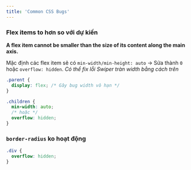 ```yaml
---
title: 'Common CSS Bugs'
---
```


### Flex items to hơn so với dự kiến

**A flex item cannot be smaller than the size of its content along the main axis.**

Mặc định các flex item sẽ có `min-width/min-height: auto` &rarr; Sửa thành `0` hoặc `overflow: hidden`.
_Có thể fix lỗi Swiper tràn width bằng cách trên_

```css
.parent {
  display: flex; /* Gây bug width vô hạn */
}

.children {
  min-width: auto;
  /* hoặc */
  overflow: hidden;
}
```

### `border-radius` ko hoạt động

```scss
.div {
  overflow: hidden;
}
```
